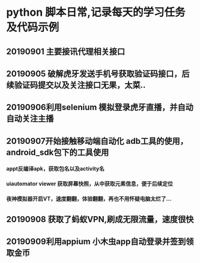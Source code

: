 # python 脚本日常,记录每天的学习任务及代码示例

## 20190901 主要接讯代理相关接口


## 20190905 破解虎牙发送手机号获取验证码接口，后续验证码提交以及关注接口无果，太菜..

 
## 20190906利用selenium 模拟登录虎牙直播，并自动自动关注主播

## 20190907开始接触移动端自动化 adb工具的使用，android_sdk包下的工具使用
#### appt反编译apk，获取包名以及activity名
#### uiautomator viewer 获取屏幕快照，从中获取元素信息，便于后续定位
#### 夜神模拟器开启VT，速度翻翻，体验翻翻，再也不用怀疑电脑太烂了...


## 20190908 获取了蚂蚁VPN,刷成无限流量，速度很快


## 20190909利用appium 小木虫app自动登录并签到领取金币


